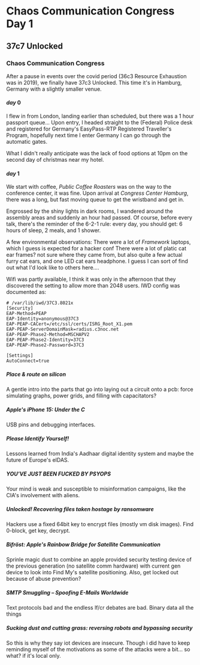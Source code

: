 # Chaos Communication Congress Day 1

## 37c7 Unlocked

### Chaos Communication Congress

After a pause in events over the covid period (36c3 Resource Exhaustion was in 2019),
we finally have 37c3 Unlocked.
This time it's in Hamburg, Germany with a slightly smaller venue.

#### _day_ 0

I flew in from London,
landing earlier than scheduled, but there was a 1 hour passport queue...
Upon entry, I headed straight to the (Federal) Police desk
and registered for Germany's EasyPass-RTP Registered Traveller's Program,
hopefully next time I enter Germany I can go through the automatic gates.

What I didn't really anticipate was the lack of food options at 10pm
on the second day of christmas near my hotel.

#### _day_ 1

We start with coffee,
_Public Coffee Roasters_ was on the way to the conference center, it was fine.
Upon arrival at _Congress Center Hamburg_,
there was a long, but fast moving queue to get the wristband and get in.

Engrossed by the shiny lights in dark rooms,
I wandered around the assembly areas and suddenly an hour had passed.
Of course, before every talk, there's the reminder of the 6-2-1 rule:
every day, you should get: 6 hours of sleep, 2 meals, and 1 shower.

A few environmental observations:
There were a lot of _Framework_ laptops, which I guess is expected for a hacker conf
There were a lot of platic cat ear frames? not sure where they came from,
but also quite a few actual furry cat ears,
and one LED cat ears headphone.
I guess I can sort of find out what I'd look like to others here....

Wifi was partly available,
I think it was only in the afternoon that they discovered the setting to allow more than 2048 users.
IWD config was documented as:

```
# /var/lib/iwd/37C3.8021x
[Security]
EAP-Method=PEAP
EAP-Identity=anonymous@37C3
EAP-PEAP-CACert=/etc/ssl/certs/ISRG_Root_X1.pem
EAP-PEAP-ServerDomainMask=radius.c3noc.net
EAP-PEAP-Phase2-Method=MSCHAPV2
EAP-PEAP-Phase2-Identity=37C3
EAP-PEAP-Phase2-Password=37C3

[Settings]
AutoConnect=true
```

##### Place & route on silicon

A gentle intro into the parts that go into laying out a circuit onto a pcb:
force simulating graphs, power grids, and filling with capacitators?

##### Apple's iPhone 15: Under the C

USB pins and debugging interfaces.

##### Please Identify Yourself!

Lessons learned from India's Aadhaar digital identity system
and maybe the future of Europe's eIDAS.

##### YOU’VE JUST BEEN FUCKED BY PSYOPS

Your mind is weak and susceptible to misinformation campaigns,
like the CIA's involvement with aliens.

##### Unlocked! Recovering files taken hostage by ransomware

Hackers use a fixed 64bit key to encrypt files (mostly vm disk images).
Find 0-block, get key, decrypt.

##### Bifröst: Apple's Rainbow Bridge for Satellite Communication

Sprinle magic dust to combine an apple provided security testing device of the previous generation
(no satellite comm hardware) with current gen device to look into Find My's satellite positioning.
Also, get locked out because of abuse prevention?

##### SMTP Smuggling – Spoofing E-Mails Worldwide

Text protocols bad and the endless lf/cr debates are bad.
Binary data all the things

##### Sucking dust and cutting grass: reversing robots and bypassing security

So this is why they say iot devices are insecure.
Though i did have to keep reminding myself of the motivations
as some of the attacks were a bit... so what? if it's local only.
